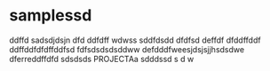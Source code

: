 # samplessd
ddffd
sadsdjdsjn
dfd
ddfdff
wdwss
sddfdsdd
dfdfsd
deffdf
dfddffddf
ddffddfdfdffddfsd
fdfsdsdsdsddww
defdddfweesjdsjsjjhsdsdwe
dferreddffdfd
sdsdsds
PROJECTAa
sdddssd
s
d
w
